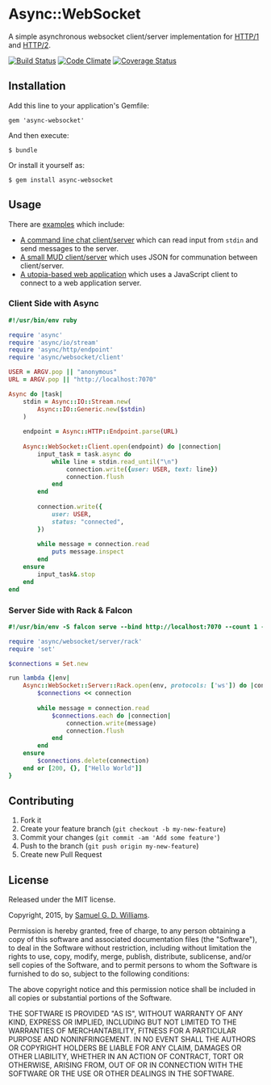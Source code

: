 # Async::WebSocket

A simple asynchronous websocket client/server implementation for [HTTP/1](https://tools.ietf.org/html/rfc6455) and [HTTP/2](https://tools.ietf.org/html/rfc8441).

[![Build Status](https://secure.travis-ci.org/socketry/async-websocket.svg)](http://travis-ci.org/socketry/async-websocket)
[![Code Climate](https://codeclimate.com/github/socketry/async-websocket.svg)](https://codeclimate.com/github/socketry/async-websocket)
[![Coverage Status](https://coveralls.io/repos/socketry/async-websocket/badge.svg)](https://coveralls.io/r/socketry/async-websocket)

## Installation

Add this line to your application's Gemfile:

	gem 'async-websocket'

And then execute:

	$ bundle

Or install it yourself as:

	$ gem install async-websocket

## Usage

There are [examples](examples/) which include:

- [A command line chat client/server](examples/chat) which can read input from `stdin` and send messages to the server.
- [A small MUD client/server](examples/mud) which uses JSON for communation between client/server.
- [A utopia-based web application](examples/utopia) which uses a JavaScript client to connect to a web application server.

### Client Side with Async

```ruby
#!/usr/bin/env ruby

require 'async'
require 'async/io/stream'
require 'async/http/endpoint'
require 'async/websocket/client'

USER = ARGV.pop || "anonymous"
URL = ARGV.pop || "http://localhost:7070"

Async do |task|
	stdin = Async::IO::Stream.new(
		Async::IO::Generic.new($stdin)
	)
	
	endpoint = Async::HTTP::Endpoint.parse(URL)
	
	Async::WebSocket::Client.open(endpoint) do |connection|
		input_task = task.async do
			while line = stdin.read_until("\n")
				connection.write({user: USER, text: line})
				connection.flush
			end
		end
		
		connection.write({
			user: USER,
			status: "connected",
		})
		
		while message = connection.read
			puts message.inspect
		end
	ensure
		input_task&.stop
	end
end
```

### Server Side with Rack & Falcon

```ruby
#!/usr/bin/env -S falcon serve --bind http://localhost:7070 --count 1 -c

require 'async/websocket/server/rack'
require 'set'

$connections = Set.new

run lambda {|env|
	Async::WebSocket::Server::Rack.open(env, protocols: ['ws']) do |connection|
		$connections << connection
		
		while message = connection.read
			$connections.each do |connection|
				connection.write(message)
				connection.flush
			end
		end
	ensure
		$connections.delete(connection)
	end or [200, {}, ["Hello World"]]
}
```

## Contributing

1. Fork it
2. Create your feature branch (`git checkout -b my-new-feature`)
3. Commit your changes (`git commit -am 'Add some feature'`)
4. Push to the branch (`git push origin my-new-feature`)
5. Create new Pull Request

## License

Released under the MIT license.

Copyright, 2015, by [Samuel G. D. Williams](http://www.codeotaku.com/samuel-williams).

Permission is hereby granted, free of charge, to any person obtaining a copy
of this software and associated documentation files (the "Software"), to deal
in the Software without restriction, including without limitation the rights
to use, copy, modify, merge, publish, distribute, sublicense, and/or sell
copies of the Software, and to permit persons to whom the Software is
furnished to do so, subject to the following conditions:

The above copyright notice and this permission notice shall be included in
all copies or substantial portions of the Software.

THE SOFTWARE IS PROVIDED "AS IS", WITHOUT WARRANTY OF ANY KIND, EXPRESS OR
IMPLIED, INCLUDING BUT NOT LIMITED TO THE WARRANTIES OF MERCHANTABILITY,
FITNESS FOR A PARTICULAR PURPOSE AND NONINFRINGEMENT. IN NO EVENT SHALL THE
AUTHORS OR COPYRIGHT HOLDERS BE LIABLE FOR ANY CLAIM, DAMAGES OR OTHER
LIABILITY, WHETHER IN AN ACTION OF CONTRACT, TORT OR OTHERWISE, ARISING FROM,
OUT OF OR IN CONNECTION WITH THE SOFTWARE OR THE USE OR OTHER DEALINGS IN
THE SOFTWARE.
